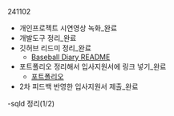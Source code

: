 241102

- 개인프로젝트 시연영상 녹화_완료
- 개발도구 정리_완료
- 깃허브 리드미 정리_완료
    - [Baseball Diary README](https://github.com/thgmldl0115/baseballDiary/blob/master/README.md)
- 포트폴리오 정리해서 입사지원서에 링크 넣기_완료
    - [포트폴리오](https://thgmldl0115.github.io)
- 2차 피드백 반영한 입사지원서 제출_완료

-sqld 정리(1/2)


